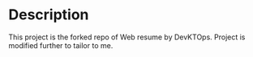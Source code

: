 # Description
This project is the forked repo of Web resume by DevKTOps. Project is modified further to tailor to me.

